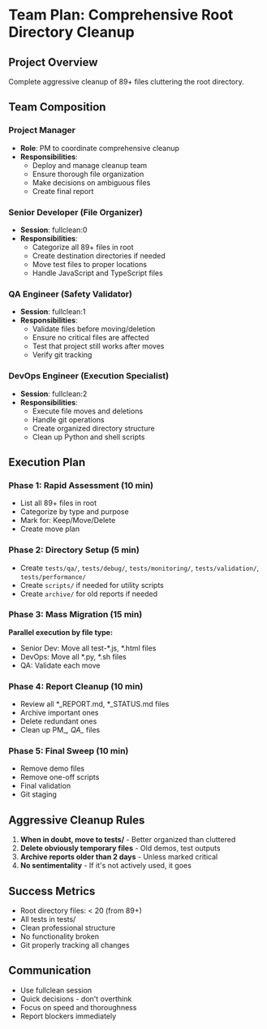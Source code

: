 # Team Plan: Comprehensive Root Directory Cleanup

## Project Overview
Complete aggressive cleanup of 89+ files cluttering the root directory.

## Team Composition

### Project Manager
- **Role**: PM to coordinate comprehensive cleanup
- **Responsibilities**:
  - Deploy and manage cleanup team
  - Ensure thorough file organization
  - Make decisions on ambiguous files
  - Create final report

### Senior Developer (File Organizer)
- **Session**: fullclean:0
- **Responsibilities**:
  - Categorize all 89+ files in root
  - Create destination directories if needed
  - Move test files to proper locations
  - Handle JavaScript and TypeScript files

### QA Engineer (Safety Validator)
- **Session**: fullclean:1
- **Responsibilities**:
  - Validate files before moving/deletion
  - Ensure no critical files are affected
  - Test that project still works after moves
  - Verify git tracking

### DevOps Engineer (Execution Specialist)
- **Session**: fullclean:2
- **Responsibilities**:
  - Execute file moves and deletions
  - Handle git operations
  - Create organized directory structure
  - Clean up Python and shell scripts

## Execution Plan

### Phase 1: Rapid Assessment (10 min)
- List all 89+ files in root
- Categorize by type and purpose
- Mark for: Keep/Move/Delete
- Create move plan

### Phase 2: Directory Setup (5 min)
- Create `tests/qa/`, `tests/debug/`, `tests/monitoring/`, `tests/validation/`, `tests/performance/`
- Create `scripts/` if needed for utility scripts
- Create `archive/` for old reports if needed

### Phase 3: Mass Migration (15 min)
**Parallel execution by file type:**
- Senior Dev: Move all test-*.js, *.html files
- DevOps: Move all *.py, *.sh files
- QA: Validate each move

### Phase 4: Report Cleanup (10 min)
- Review all *_REPORT.md, *_STATUS.md files
- Archive important ones
- Delete redundant ones
- Clean up PM_*, QA_* files

### Phase 5: Final Sweep (10 min)
- Remove demo files
- Remove one-off scripts
- Final validation
- Git staging

## Aggressive Cleanup Rules
1. **When in doubt, move to tests/** - Better organized than cluttered
2. **Delete obviously temporary files** - Old demos, test outputs
3. **Archive reports older than 2 days** - Unless marked critical
4. **No sentimentality** - If it's not actively used, it goes

## Success Metrics
- Root directory files: < 20 (from 89+)
- All tests in tests/
- Clean professional structure
- No functionality broken
- Git properly tracking all changes

## Communication
- Use fullclean session
- Quick decisions - don't overthink
- Focus on speed and thoroughness
- Report blockers immediately
